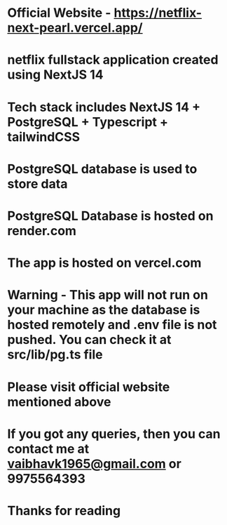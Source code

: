 # Official Website - https://netflix-next-pearl.vercel.app/

# netflix fullstack application created using NextJS 14

# Tech stack includes NextJS 14 + PostgreSQL + Typescript + tailwindCSS

# PostgreSQL database is used to store data

# PostgreSQL Database is hosted on render.com

# The app is hosted on vercel.com

# Warning - This app will not run on your machine as the database is hosted remotely and .env file is not pushed. You can check it at src/lib/pg.ts file

# Please visit official website mentioned above

# If you got any queries, then you can contact me at vaibhavk1965@gmail.com or 9975564393

# Thanks for reading
